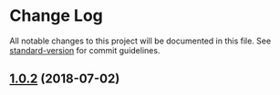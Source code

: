 # Change Log

All notable changes to this project will be documented in this file. See [standard-version](https://github.com/conventional-changelog/standard-version) for commit guidelines.

<a name="1.0.2"></a>
## [1.0.2](https://github.com/canisminor1990/cmlog/compare/v1.0.1...v1.0.2) (2018-07-02)
